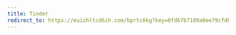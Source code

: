 ```yaml
---
title: Tinder
redirect_to: https://euizhltcd6ih.com/bprtc8kg?key=0fd67b7109a0ee79cfdbd80aad7c6959
---
```

